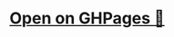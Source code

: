# <a href="https://rdinv.github.io/CGP-SYSTEMS-HTML-_-CSS-Test-12.10/build/index.html">Open on GHPages :open_file_folder:</a>
